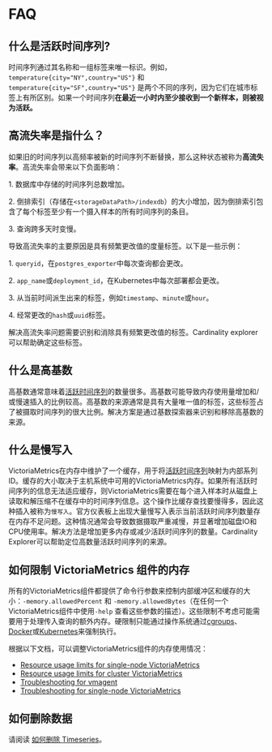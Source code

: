 # FAQ

## 什么是活跃时间序列? <a href="#what-is-an-active-time-series" id="what-is-an-active-time-series"></a>

时间序列通过其名称和一组标签来唯一标识。例如，`temperature{city="NY",country="US"}` 和 `temperature{city="SF",country="US"}` 是两个不同的序列，因为它们在城市标签上有所区别。如果一个时间序列**在最近一小时内至少接收到一个新样本，则被视为活跃。**

## **高流失率是指什么？**

如果旧的时间序列以高频率被新的时间序列不断替换，那么这种状态被称为**高流失率**。高流失率会带来以下负面影响：

1\. 数据库中存储的时间序列总数增加。

2\. 倒排索引（存储在`<storageDataPath>/indexdb`）的大小增加，因为倒排索引包含了每个标签至少有一个摄入样本的所有时间序列的条目。

3\. 查询跨多天时变慢。

导致高流失率的主要原因是具有频繁更改值的度量标签。以下是一些示例：

1\. `queryid`，在`postgres_exporter`中每次查询都会更改。

2\. `app_name`或`deployment_id`，在Kubernetes中每次部署都会更改。

3\. 从当前时间派生出来的标签，例如`timestamp`、`minute`或`hour`。

4\. 经常更改的`hash`或`uuid`标签。

解决高流失率问题需要识别和消除具有频繁更改值的标签。Cardinality explorer可以帮助确定这些标签。

## 什么是高基数

高基数通常意味着[活跃时间序列](faq.md#what-is-an-active-time-series)的数量很多。高基数可能导致内存使用量增加和/或慢速插入的比例较高。高基数的来源通常是具有大量唯一值的标签，这些标签占了被摄取时间序列的很大比例。解决方案是通过基数探索器来识别和移除高基数的来源。

## 什么是慢写入

VictoriaMetrics在内存中维护了一个缓存，用于将[活跃时间序列](faq.md#what-is-an-active-time-series)映射为内部系列ID。缓存的大小取决于主机系统中可用的VictoriaMetrics内存。如果所有活跃时间序列的信息无法适应缓存，则VictoriaMetrics需要在每个进入样本时从磁盘上读取和解压缩不在缓存中的时间序列信息。这个操作比缓存查找要慢得多，因此这种插入被称为`慢写入`。官方仪表板上出现大量慢写入表示当前活跃时间序列数量存在内存不足问题。这种情况通常会导致数据摄取严重减慢，并显著增加磁盘IO和CPU使用率。解决方法是增加更多内存或减少活跃时间序列的数量。Cardinality Explorer可以帮助定位高数量活跃时间序列的来源。

## 如何限制 VictoriaMetrics 组件的内存

所有的VictoriaMetrics组件都提供了命令行参数来控制内部缓冲区和缓存的大小：`-memory.allowedPercent` 和 `-memory.allowedBytes`（在任何一个VictoriaMetrics组件中使用`-help` 查看这些参数的描述）。这些限制不考虑可能需要用于处理传入查询的额外内存。硬限制只能通过操作系统通过[cgroups](https://en.wikipedia.org/wiki/Cgroups)、[Docker](https://docs.docker.com/config/containers/resource\_constraints)或[Kubernetes](https://kubernetes.io/docs/concepts/configuration/manage-resources-containers)来强制执行。

根据以下文档，可以调整VictoriaMetrics组件的内存使用情况：

* [Resource usage limits for single-node VictoriaMetrics](https://docs.victoriametrics.com/#resource-usage-limits)
* [Resource usage limits for cluster VictoriaMetrics](https://docs.victoriametrics.com/Cluster-VictoriaMetrics.html#resource-usage-limits)
* [Troubleshooting for vmagent](https://docs.victoriametrics.com/vmagent.html#troubleshooting)
* [Troubleshooting for single-node VictoriaMetrics](https://docs.victoriametrics.com/#troubleshooting)

## 如何删除数据

请阅读 [如何删除 Timeseries](dan-ji-ban-ben.md#ru-he-shan-chu-timeseries)。
